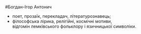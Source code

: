 #Богдан-Ігор Антонич

<ul>
<li style="font-weight: 400;"><span style="font-weight: 400;">поет, прозаїк, перекладач, літературознавець;</span></li>
<li style="font-weight: 400;"><span style="font-weight: 400;">філософська лірика, релігійні, космічні мотиви, відгомін&nbsp;лемківського&nbsp;фольклору і&nbsp;язичницької&nbsp;символіки.</span></li>
</ul>
